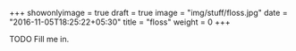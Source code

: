 +++
showonlyimage = true
draft = true
image = "img/stuff/floss.jpg"
date = "2016-11-05T18:25:22+05:30"
title = "floss"
weight = 0
+++

TODO Fill me in.

